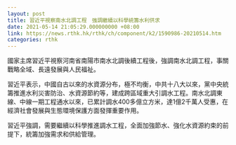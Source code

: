 ```yaml
---
layout: post
title: 習近平視察南水北調工程　強調繼續以科學統籌水利供求
date: 2021-05-14 21:05:29.000000000 +08:00
link: https://news.rthk.hk/rthk/ch/component/k2/1590986-20210514.htm
categories: rthk
---
```


國家主席習近平視察河南省南陽市南水北調後續工程後，強調南水北調工程，事關戰略全域、長遠發展與人民福祉。

習近平表示，中國自古以來的水資源分布，極不均衡，中共十八大以來，黨中央統籌推進水利災害防治、水資源節約等，建成跨區域重大引調水工程。南水北調東線、中線一期工程通水以來，已累計調水400多億立方米，達1億2千萬人受惠，在經濟社會發展與生態環境保護方面發揮重要作用。

習近平強調，需要繼續以科學推進調水工程，全面加強節水、強化水資源約束的前提下，統籌加強需求和供給管理。
